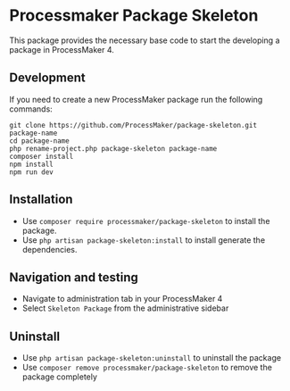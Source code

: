 # Processmaker Package Skeleton
This package provides the necessary base code to start the developing a package in ProcessMaker 4.

## Development
If you need to create a new ProcessMaker package run the following commands:

```
git clone https://github.com/ProcessMaker/package-skeleton.git package-name
cd package-name
php rename-project.php package-skeleton package-name
composer install
npm install
npm run dev
```

## Installation
* Use `composer require processmaker/package-skeleton` to install the package.
* Use `php artisan package-skeleton:install` to install generate the dependencies.

## Navigation and testing
* Navigate to administration tab in your ProcessMaker 4
* Select `Skeleton Package` from the administrative sidebar

## Uninstall
* Use `php artisan package-skeleton:uninstall` to uninstall the package
* Use `composer remove processmaker/package-skeleton` to remove the package completely
